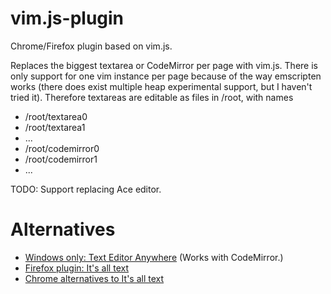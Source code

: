 # vim.js-plugin
Chrome/Firefox plugin based on vim.js.

Replaces the biggest textarea or CodeMirror per page with vim.js.
There is only support for one vim instance per page because of the way emscripten works (there does exist multiple heap experimental support, but I haven't tried it).
Therefore textareas are editable as files in /root, with names
 - /root/textarea0
 - /root/textarea1
 - ...
 - /root/codemirror0
 - /root/codemirror1
 - ...

TODO: Support replacing Ace editor.

# Alternatives
 - [Windows only: Text Editor Anywhere](http://www.listary.com/text-editor-anywhere) (Works with CodeMirror.)
 - [Firefox plugin: It's all text](https://addons.mozilla.org/en-US/firefox/addon/its-all-text/?src=ss)
 - [Chrome alternatives to It's all text](http://superuser.com/questions/261689/its-all-text-for-chrome)
